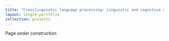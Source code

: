 ```yaml
---
title: "Crosslinguistic language processing: Linguistic and cognitive diversities of the mind"
layout: single-portfolio
collection: projects
---
```


Page under construction 
